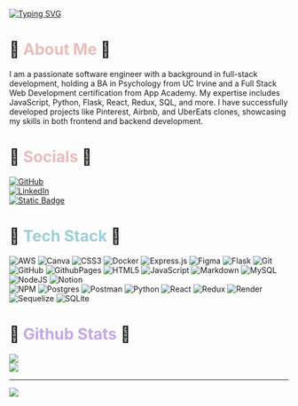 [![Typing SVG](https://readme-typing-svg.demolab.com?font=Fira+Code&size=30&pause=1000&color=EBBCBA&vCenter=true&random=false&width=435&lines=Hi!+I'm+Veronica)](https://git.io/typing-svg)

# 🫧 <span style="color:#ebbcba">About Me</span> 🫧
<p>I am a passionate software engineer with a background in full-stack development, holding a BA in Psychology from UC Irvine and a Full Stack Web Development certification from App Academy. My expertise includes JavaScript, Python, Flask, React, Redux, SQL, and more. I have successfully developed projects like Pinterest, Airbnb, and UberEats clones, showcasing my skills in both frontend and backend development.</p>



# 🫧 <span style="color:#ebbcba">Socials</span> 🫧

[![GitHub](https://img.shields.io/badge/Github-%23121011.svg?style=flat&logo=github&logoColor=white&labelColor=%23ebbcba&color=%23ebbcba)](https://github.com/verofl)
</br>
[![LinkedIn](https://img.shields.io/badge/LinkedIn-%230077B5.svg?logo=linkedin&logoColor=white&labelColor=%239ccfd8&color=%239ccfd8)](https://linkedin.com/in/veronica-flatto)
</br>
[![Static Badge](https://img.shields.io/badge/-Portfolio%26logoColor%3Dwhite?style=flat&logo=github&logoColor=white&label=Portfolio&labelColor=%23c4a7e7&color=%23c4a7e7)](https://verofl.github.io/)

# 🫧 <span style="color:#9ccfd8">Tech Stack</span> 🫧

![AWS](https://img.shields.io/badge/AWS-%23FF9900.svg?style=flat&logo=amazon-aws&logoColor=white&labelColor=%23ebbcba&color=%23ebbcba)
![Canva](https://img.shields.io/badge/Canva-%2300C4CC.svg?style=flat&logo=Canva&logoColor=white&labelColor=%23ebbcba&color=%23ebbcba)
![CSS3](https://img.shields.io/badge/Css3-%231572B6.svg?style=flat&logo=css3&logoColor=white&labelColor=%23ebbcba&color=%23ebbcba)
![Docker](https://img.shields.io/badge/Docker-%230db7ed.svg?style=flat&logo=docker&logoColor=white&labelColor=%23ebbcba&color=%23ebbcba)
![Express.js](https://img.shields.io/badge/Express.js-%23404d59.svg?style=flat&logo=express&logoColor=white&labelColor=%23ebbcba&color=%23ebbcba)
![Figma](https://img.shields.io/badge/Figma-%23F24E1E.svg?style=flat&logo=figma&logoColor=white&labelColor=%23ebbcba&color=%23ebbcba)
![Flask](https://img.shields.io/badge/Flask-%23000.svg?style=flat&logo=flask&logoColor=white&labelColor=%23ebbcba&color=%23ebbcba)
![Git](https://img.shields.io/badge/Git-%23F05033.svg?style=flat&logo=git&logoColor=white&labelColor=%23ebbcba&color=%23ebbcba)
</br>
![GitHub](https://img.shields.io/badge/Github-%23121011.svg?style=flat&logo=github&logoColor=white&labelColor=%239ccfd8&color=%239ccfd8)
![GithubPages](https://img.shields.io/badge/Github%20pages-121013?style=flat&logo=github&logoColor=white&labelColor=%239ccfd8&color=%239ccfd8)
![HTML5](https://img.shields.io/badge/Html5-%23E34F26.svg?style=flat&logo=html5&logoColor=white&labelColor=%239ccfd8&color=%239ccfd8)
![JavaScript](https://img.shields.io/badge/Javascript-%23323330.svg?style=flat&logo=javascript&logoColor=white&labelColor=%239ccfd8&color=%239ccfd8)
![Markdown](https://img.shields.io/badge/Markdown-%23000000.svg?style=flat&logo=markdown&logoColor=white&labelColor=%239ccfd8&color=%239ccfd8)
![MySQL](https://img.shields.io/badge/Mysql-4479A1.svg?style=flat&logo=mysql&logoColor=white&labelColor=%239ccfd8&color=%239ccfd8)
![NodeJS](https://img.shields.io/badge/Node.js-6DA55F?style=flat&logo=node.js&logoColor=white&labelColor=%239ccfd8&color=%239ccfd8)
![Notion](https://img.shields.io/badge/Notion-%23000000.svg?style=flat&logo=notion&logoColor=white&labelColor=%239ccfd8&color=%239ccfd8)
</br>
![NPM](https://img.shields.io/badge/NPM-%23CB3837.svg?style=flat&logo=npm&logoColor=white&labelColor=%23c4a7e7&color=%23c4a7e7)
![Postgres](https://img.shields.io/badge/Postgres-%23316192.svg?style=flat&logo=postgresql&logoColor=white&labelColor=%23c4a7e7&color=%23c4a7e7)
![Postman](https://img.shields.io/badge/Postman-FF6C37?style=flat&logo=postman&logoColor=white&labelColor=%23c4a7e7&color=%23c4a7e7)
![Python](https://img.shields.io/badge/Python-%23323330.svg?style=flat&logo=python&logoColor=white&labelColor=%23c4a7e7&color=%23c4a7e7)
![React](https://img.shields.io/badge/React-%2320232a.svg?style=flat&logo=react&logoColor=white&labelColor=%23c4a7e7&color=%23c4a7e7)
![Redux](https://img.shields.io/badge/Redux-%23593d88.svg?style=flat&logo=redux&logoColor=white&labelColor=%23c4a7e7&color=%23c4a7e7)
![Render](https://img.shields.io/badge/Render-%46E3B7.svg?style=flat&logo=render&logoColor=white&labelColor=%23c4a7e7&color=%23c4a7e7)
![Sequelize](https://img.shields.io/badge/Sequelize-52B0E7?style=flat&logo=Sequelize&logoColor=white&labelColor=%23c4a7e7&color=%23c4a7e7)
![SQLite](https://img.shields.io/badge/Sqlite-%2307405e.svg?style=flat&logo=sqlite&logoColor=white&labelColor=%23c4a7e7&color=%23c4a7e7)

# 🫧 <span style="color:#c4a7e7">Github Stats</span> 🫧
<!--![](https://github-readme-stats.vercel.app/api/top-langs/? username=verofl&theme=rose_pine&hide_border=false&include_all_commits=true&count_private=true&layout=compact) <br/> -->
![](https://github-readme-stats.vercel.app/api?username=verofl&theme=rose_pine&hide_border=false&include_all_commits=true&count_private=true)<br/>
![](https://github-readme-streak-stats.herokuapp.com/?user=verofl&theme=rose_pine&hide_border=false)<br/>

<!-- ### 🔝 Top Contributed Repo
![](https://github-contributor-stats.vercel.app/api?username=verofl&limit=5&theme=rose_pine&combine_all_yearly_contributions=true) -->

---
[![](https://visitcount.itsvg.in/api?id=verofl&icon=5&color=0)](https://visitcount.itsvg.in)






<!-- ![Header](github-header-image3.png) 
## 🌐 Socials:
[![LinkedIn](https://img.shields.io/badge/LinkedIn-%230077B5.svg?logo=linkedin&logoColor=white)](https://linkedin.com/in/veronica-flatto) 

# 💻 Tech Stack:
![JavaScript](https://img.shields.io/badge/javascript-%23323330.svg?style=for-the-badge&logo=javascript&logoColor=%23F7DF1E) ![NodeJS](https://img.shields.io/badge/node.js-6DA55F?style=for-the-badge&logo=node.js&logoColor=white) ![GIT](https://img.shields.io/badge/Git-fc6d26?style=for-the-badge&logo=git&logoColor=white) ![HTML5](https://img.shields.io/badge/html5-%23E34F26.svg?style=for-the-badge&logo=html5&logoColor=white) ![CSS3](https://img.shields.io/badge/css3-%231572B6.svg?style=for-the-badge&logo=css3&logoColor=white) ![Netlify](https://img.shields.io/badge/netlify-%23000000.svg?style=for-the-badge&logo=netlify&logoColor=#00C7B7) ![Heroku](https://img.shields.io/badge/heroku-%23430098.svg?style=for-the-badge&logo=heroku&logoColor=white) ![WordPress](https://img.shields.io/badge/WordPress-%23117AC9.svg?style=for-the-badge&logo=WordPress&logoColor=white)  ![Express.js](https://img.shields.io/badge/express.js-%23404d59.svg?style=for-the-badge&logo=express&logoColor=%2361DAFB) ![React](https://img.shields.io/badge/react-%2320232a.svg?style=for-the-badge&logo=react&logoColor=%2361DAFB) ![Redux](https://img.shields.io/badge/redux-%23593d88.svg?style=for-the-badge&logo=redux&logoColor=white) ![Python](https://img.shields.io/badge/python-3670A0?style=for-the-badge&logo=python&logoColor=ffdd54) ![Flask](https://img.shields.io/badge/flask-%23000.svg?style=for-the-badge&logo=flask&logoColor=white) ![Docker](https://img.shields.io/badge/docker-%230db7ed.svg?style=for-the-badge&logo=docker&logoColor=white) ![Postgres](https://img.shields.io/badge/postgres-%23316192.svg?style=for-the-badge&logo=postgresql&logoColor=white) ![Render](https://img.shields.io/badge/Render-%46E3B7.svg?style=for-the-badge&logo=render&logoColor=white) -->
<!--# 📊 GitHub Stats:
<!--![](https://github-readme-stats.vercel.app/api?username=verofl&theme=dracula&hide_border=false&include_all_commits=false&count_private=false)<br/> -->
<!-- ![](https://github-readme-streak-stats.herokuapp.com/?user=verofl&theme=dracula&hide_border=false)<br/> -->
<!--![](https://github-readme-stats.vercel.app/api/top-langs/?username=verofl&theme=dracula&hide_border=false&include_all_commits=false&count_private=false&layout=compact) -->





<!-- ## 🏆 GitHub Trophies
![](https://github-profile-trophy.vercel.app/?username=verofl&theme=dracula&no-frame=false&no-bg=false&margin-w=4) -->

<!-- ### ✍️ Random Dev Quote
![](https://quotes-github-readme.vercel.app/api?type=horizontal&theme=radical) -->



<!-- Proudly created with GPRM ( https://gprm.itsvg.in ) -->
